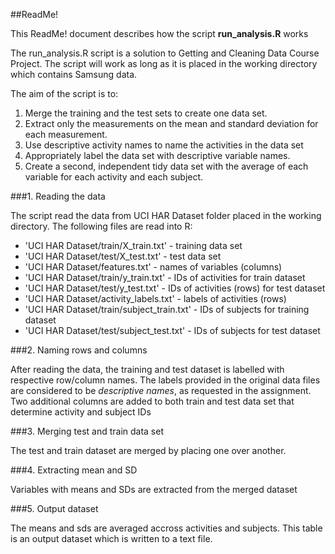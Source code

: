 ##ReadMe!

This ReadMe! document describes how the script **run_analysis.R** works

The run_analysis.R script is a solution to Getting and Cleaning Data Course Project. The script will work as long as it is placed in the working directory which contains Samsung data.

The aim of the script is to:  
1. Merge the training and the test sets to create one data set.  
2. Extract only the measurements on the mean and standard deviation for each measurement.   
3. Use descriptive activity names to name the activities in the data set  
4. Appropriately label the data set with descriptive variable names.   
5. Create a second, independent tidy data set with the average of each variable for each activity and each subject.   

###1. Reading the data

The script read the data from UCI HAR Dataset folder placed in the working directory. The following files are read into R:  
- 'UCI HAR Dataset/train/X_train.txt' - training data set  
- 'UCI HAR Dataset/test/X_test.txt' - test data set     
- 'UCI HAR Dataset/features.txt' - names of variables (columns)  
- 'UCI HAR Dataset/train/y_train.txt' - IDs of activities for train dataset  
- 'UCI HAR Dataset/test/y_test.txt' - IDs of activities (rows) for test dataset    
- 'UCI HAR Dataset/activity_labels.txt' - labels of activities (rows)  
- 'UCI HAR Dataset/train/subject_train.txt' - IDs of subjects for training dataset    
- 'UCI HAR Dataset/test/subject_test.txt' - IDs of subjects for test dataset  

###2. Naming rows and columns

After reading the data, the training and test dataset is labelled with respective row/column names. The labels provided in the original data files are considered to be *descriptive names*, as requested in the assignment.
Two additional columns are added to both train and test data set that determine activity and subject IDs 

###3. Merging test and train data set

The test and train dataset are merged by placing one over another.

###4. Extracting mean and SD

Variables with means and SDs are extracted from the merged dataset

###5. Output dataset

The means and sds are averaged accross activities and subjects. This table is an output dataset which is written to a text file.
